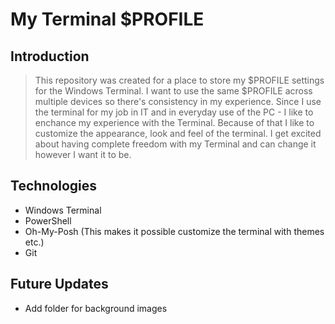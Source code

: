 # My Terminal $PROFILE

## Introduction
> This repository was created for a place to store my $PROFILE settings for the Windows Terminal.
> I want to use the same $PROFILE across multiple devices so there's consistency in my experience.
> Since I use the terminal for my job in IT and in everyday use of the PC - I like to enchance my experience with the Terminal.
> Because of that I like to customize the appearance, look and feel of the terminal.
> I get excited about having complete freedom with my Terminal and can change it however I want it to be.

## Technologies
- Windows Terminal
- PowerShell
- Oh-My-Posh (This makes it possible customize the terminal with themes etc.)
- Git

## Future Updates
- Add folder for background images